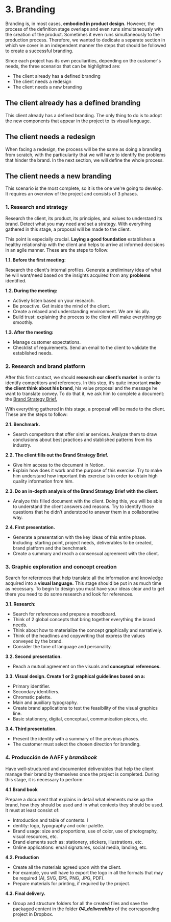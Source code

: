# 3. Branding

Branding is, in most cases, **embodied in product design.** However, the process of the definition stage overlaps and even runs simultaneously with the creation of the product. Sometimes it even runs simultaneously to the production process. Therefore, we wanted to dedicate a separate section in which we cover in an independent manner the steps that should be followed to create a successful branding.

Since each project has its own peculiarities, depending on the customer's needs, the three scenarios that can be highlighted are:

* The client already has a defined branding 
* The client needs a redesign 
* The client needs a new branding

## **The client already has a defined branding**

This client already has a defined branding. The only thing to do is to adopt the new components that appear in the project to its visual language.

## **The client needs a redesign**

When facing a redesign, the process will be the same as doing a branding from scratch, with the particularity that we will have to identify the problems that hinder the brand. In the next section, we will define the whole process.

## **The client needs a new branding**

This scenario is the most complete, so it is the one we're going to develop. It requires an overview of the project and consists of 3 phases.

### 1. Research and strategy

Research the client, its product, its principles, and values to understand its brand. Detect what you may need and set a strategy. With everything gathered in this stage, a proposal will be made to the client.

This point is especially crucial. **Laying a good foundation** establishes a healthy relationship with the client and helps to arrive at informed decisions in an agile manner. These are the steps to follow:

**1.1. Before the first meeting:**

Research the client's internal profiles. Generate a preliminary idea of what he will want/need based on the insights acquired from any **problems** identified.

**1.2. During the meeting:**

* Actively listen based on your research.
* Be proactive. Get inside the mind of the client. 
* Create a relaxed and understanding environment. We are his ally.
* Build trust: explaining the process to the client will make everything go smoothly.

**1.3. After the meeting:**

* Manage customer expectations.
* Checklist of requirements. Send an email to the client to validate the established needs.

### 2. Research and brand platform

After this first contact, we should **research our client’s market** in order to identify competitors and references. In this step, it’s quite important **make the client think about his brand**, his value proposal and the message he want to translate convey. To do that it, we ask him to complete a document: the [Brand Strategy Brief.](https://www.notion.so/Brand-Strategy-Brief-ejercicio-arquetipos-58f760341b144236baa58303c11e2e83)

With everything gathered in this stage, a proposal will be made to the client. These are the steps to follow:

**2.1. Benchmark.**

* Search competitors that offer similar services. Analyze them to draw conclusions about best practices and stablished patterns from his industry.

**2.2. The client fills out the Brand Strategy Brief.**

* Give him access to the document in Notion.
* Explain how does it work and the purpose of this exercise. Try to make him understand how important this exercise is in order to obtain high quality information from him.

**2.3. Do an in-depth analysis of the Brand Strategy Brief with the client.**

* Analyze this filled document with the client. Doing this, you will be able to understand the client answers and reasons. Try to identify those questions that he didn’t understood to answer them in a collaborative way.

**2.4. First presentation.**

* Generate a presentation with the key ideas of this entire phase. Including: starting point, project needs, deliverables to be created, brand platform and the benchmark.
* Create a summary and reach a consensual agreement with the client.

### 3. Graphic exploration and concept creation

Search for references that help translate all the information and knowledge acquired into a **visual language.** This stage should be put in as much time as necessary. To begin to design you must have your ideas clear and to get there you need to do some research and look for references.

**3.1. Research:**

* Search for references and prepare a moodboard. 
* Think of 2 global concepts that bring together everything the brand needs. 
* Think about how to materialize the concept graphically and narratively. 
* Think of the headlines and copywriting that express the values conveyed by the brand.
* Consider the tone of language and personality.

**3.2. Second presentation.**

* Reach a mutual agreement on the visuals and **conceptual references.**

**3.3. Visual design. Create 1 or 2 graphical guidelines based on a:** 

* Primary identifier.
* Secondary identifiers.
* Chromatic palette.
* Main and auxiliary typography.
* Create brand applications to test the feasibility of the visual graphics line.
* Basic stationery, digital, conceptual, communication pieces, etc.

**3.4. Third presentation.**

* Present the identity with a summary of the previous phases.
* The customer must select the chosen direction for branding.

### 4. Producción de AAFF y _brandbook_

Have well-structured and documented deliverables that help the client manage their brand by themselves once the project is completed. During this stage, it is necessary to perform:

**4.1.Brand book**

Prepare a document that explains in detail what elements make up the brand, how they should be used and in what contexts they should be used. It must at least consist of:

* Introduction and table of contents. I
* dentity: logo, typography and color palette. 
* Brand usage: size and proportions, use of color, use of photography, visual resources, etc.
* Brand elements such as: stationery, stickers, illustrations, etc. 
* Online applications: email signatures, social media, landing, etc.

**4.2. Production**

* Create all the materials agreed upon with the client.
* For example, you will have to export the logo in all the formats that may be required \(AI, SVG, EPS, PNG, JPG, PDF\).
* Prepare materials for printing, if required by the project.

**4.3. Final delivery.**

* Group and structure folders for all the created files and save the packaged content in the folder _**04\_deliverables**_ of the corresponding project in Dropbox.

